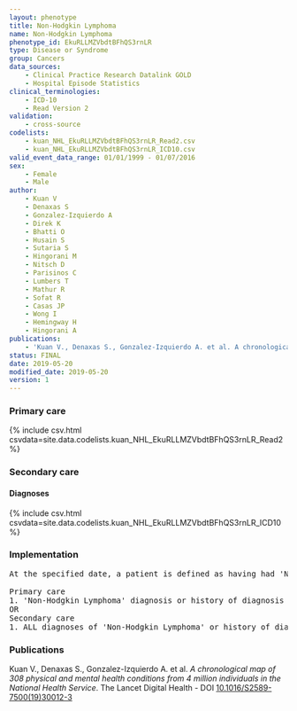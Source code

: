 ```yaml
---
layout: phenotype
title: Non-Hodgkin Lymphoma
name: Non-Hodgkin Lymphoma
phenotype_id: EkuRLLMZVbdtBFhQS3rnLR 
type: Disease or Syndrome
group: Cancers
data_sources: 
    - Clinical Practice Research Datalink GOLD
    - Hospital Episode Statistics
clinical_terminologies: 
    - ICD-10
    - Read Version 2
validation: 
    - cross-source
codelists: 
    - kuan_NHL_EkuRLLMZVbdtBFhQS3rnLR_Read2.csv
    - kuan_NHL_EkuRLLMZVbdtBFhQS3rnLR_ICD10.csv
valid_event_data_range: 01/01/1999 - 01/07/2016
sex: 
    - Female
    - Male
author: 
    - Kuan V
    - Denaxas S
    - Gonzalez-Izquierdo A
    - Direk K
    - Bhatti O
    - Husain S
    - Sutaria S
    - Hingorani M
    - Nitsch D
    - Parisinos C
    - Lumbers T
    - Mathur R
    - Sofat R
    - Casas JP
    - Wong I
    - Hemingway H
    - Hingorani A
publications: 
    - 'Kuan V., Denaxas S., Gonzalez-Izquierdo A. et al. A chronological map of 308 physical and mental health conditions from 4 million individuals in the National Health Service. The Lancet Digital Health - DOI: 10.1016/S2589-7500(19)30012-3' 
status: FINAL
date: 2019-05-20
modified_date: 2019-05-20
version: 1
---
```

### Primary care 
{% include csv.html csvdata=site.data.codelists.kuan_NHL_EkuRLLMZVbdtBFhQS3rnLR_Read2 %}
### Secondary care 
#### Diagnoses 
{% include csv.html csvdata=site.data.codelists.kuan_NHL_EkuRLLMZVbdtBFhQS3rnLR_ICD10 %}
### Implementation 
<pre>At the specified date, a patient is defined as having had 'Non-Hodgkin Lymphoma' IF they meet the criteria for any of the following on or before the specified date. The earliest date on which the individual meets any of the following criteria on or before the specified date is defined as the first event date:

Primary care
1. 'Non-Hodgkin Lymphoma' diagnosis or history of diagnosis during a consultation 
OR
Secondary care
1. ALL diagnoses of 'Non-Hodgkin Lymphoma' or history of diagnosis during a hospitalization</pre> 
 
### Publications 
Kuan V., Denaxas S., Gonzalez-Izquierdo A. et al. _A chronological map of 308 physical and mental health conditions from 4 million individuals in the National Health Service_. The Lancet Digital Health - DOI <a href='https://www.thelancet.com/journals/landig/article/PIIS2589-7500(19)30012-3/fulltext'>10.1016/S2589-7500(19)30012-3</a>